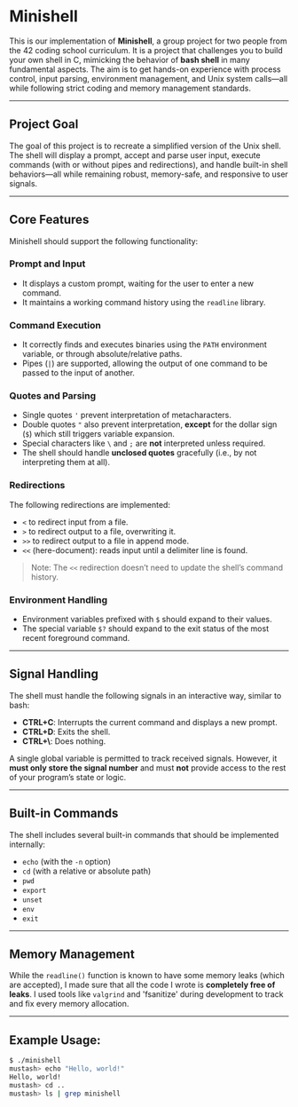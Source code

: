 # Minishell

This is our implementation of **Minishell**, a group project for two people from the 42 coding school curriculum. It is a project that challenges you to build your own shell in C, mimicking the behavior of **bash shell** in many fundamental aspects. The aim is to get hands-on experience with process control, input parsing, environment management, and Unix system calls—all while following strict coding and memory management standards.

---

## Project Goal

The goal of this project is to recreate a simplified version of the Unix shell. The shell will display a prompt, accept and parse user input, execute commands (with or without pipes and redirections), and handle built-in shell behaviors—all while remaining robust, memory-safe, and responsive to user signals.

---

## Core Features

Minishell should support the following functionality:

### Prompt and Input
- It displays a custom prompt, waiting for the user to enter a new command.
- It maintains a working command history using the `readline` library.

### Command Execution
- It correctly finds and executes binaries using the `PATH` environment variable, or through absolute/relative paths.
- Pipes (`|`) are supported, allowing the output of one command to be passed to the input of another.

### Quotes and Parsing
- Single quotes `'` prevent interpretation of metacharacters.
- Double quotes `"` also prevent interpretation, **except** for the dollar sign (`$`) which still triggers variable expansion.
- Special characters like `\` and `;` are **not** interpreted unless required.
- The shell should handle **unclosed quotes** gracefully (i.e., by not interpreting them at all).

### Redirections
The following redirections are implemented:
- `<` to redirect input from a file.
- `>` to redirect output to a file, overwriting it.
- `>>` to redirect output to a file in append mode.
- `<<` (here-document): reads input until a delimiter line is found.

> Note: The `<<` redirection doesn’t need to update the shell’s command history.

### Environment Handling
- Environment variables prefixed with `$` should expand to their values.
- The special variable `$?` should expand to the exit status of the most recent foreground command.

---

## Signal Handling

The shell must handle the following signals in an interactive way, similar to bash:

- **CTRL+C**: Interrupts the current command and displays a new prompt.
- **CTRL+D**: Exits the shell.
- **CTRL+\\**: Does nothing.

A single global variable is permitted to track received signals. However, it **must only store the signal number** and must **not** provide access to the rest of your program’s state or logic.

---

## Built-in Commands

The shell includes several built-in commands that should be implemented internally:

- `echo` (with the `-n` option)
- `cd` (with a relative or absolute path)
- `pwd`
- `export`
- `unset`
- `env`
- `exit`

---

## Memory Management

While the `readline()` function is known to have some memory leaks (which are accepted), I made sure that all the code I wrote is **completely free of leaks**. I used tools like `valgrind` and 'fsanitize' during development to track and fix every memory allocation.

---

## Example Usage:

```bash
$ ./minishell
mustash> echo "Hello, world!"
Hello, world!
mustash> cd ..
mustash> ls | grep minishell

